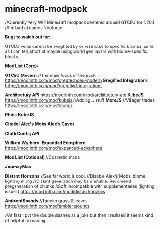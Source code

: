 # minecraft-modpack
//Currently very WIP
Minecraft modpack centered around GTCEU for 1.20.1
//I'm bad at names
Neoforge

**Bugs to watch out for:**

  GTCEU veins cannot be weighted by or restricted to specific biomes, as far as I can tell, short of maybe using world gen layers with biome-specific blocks.

**Mod List (Core):**

  **GTCEU Modern**
  //The main focus of the pack
  https://modrinth.com/mod/gregtechceu-modern
    **Gregified Integrations**
    https://modrinth.com/mod/gregified-integrations

  **Architectury API**
  https://modrinth.com/mod/architectury-api
    **KubeJS**
    https://modrinth.com/mod/kubejs
    //Adding... stuff
      **MoreJS**
      //Villager trades
      https://modrinth.com/mod/morejs

  **Rhino**
    **KubeJS**

  **Citadel**
    **Alex's Mobs**
    **Alex's Caves**

  **Cloth Config API**


  **William Wythers' Expanded Ecosphere**
  https://modrinth.com/mod/expanded-ecosphere

**Mod List (Optional)**
//Cosmetic mods

  **JourneyMap**

  **Distant Horizons**
  //See far world is cool.
  //Disable Alex's Mobs' biome lighting in cfg
  //Distant generation may be unstable. Recomend pregeneration of chunks
  //Soft incompatible with supplementaries (lighting issues)
  https://modrinth.com/mod/distanthorizons

  **AmbientSounds**
  //Fancier grass & leaves
  https://modrinth.com/mod/ambientsounds

  

//At first I put the double slashes as a joke but then I realised it seems kind of helpful to reading
